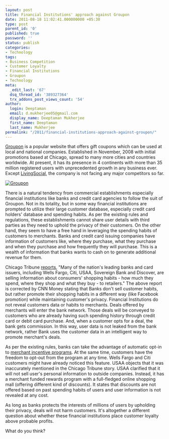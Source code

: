 ```yaml
---
layout: post
title: Financial Institutions' approach against Groupon
date: 2011-08-18 11:02:41.000000000 +05:30
type: post
parent_id: '0'
published: true
password: ''
status: publish
categories:
- Technology
tags:
- Business Competition
- Customer Loyalty
- Financial Institutions
- Groupon
- Technology
meta:
  _edit_last: '67'
  dsq_thread_id: '389327364'
  trx_addons_post_views_count: '54'
author:
  login: Deeptaman
  email: d.mukherjee05@gmail.com
  display_name: Deeptaman Mukherjee
  first_name: Deeptaman
  last_name: Mukherjee
permalink: "/2011/financial-institutions-approach-against-groupon/"
---
```

<p><a href="http://www.groupon.com/">Groupon</a> is a popular website that offers gift coupons which can be used at local and national companies. Established in November, 2008 with initial promotions based at Chicago, spread to many more cities and countries worldwide. At present, it has its presence in 4 continents with more than 35 million registered users with unprecedented growth in any business ever. Except <a href="http://livingsocial.com/">LivingSocial</a>, the company is not facing any major competitors so far.</p>

<p><a href="http://www.groupon.com/"><img src="/static/2011/08/groupon-logo.jpg" alt="Groupon" class="alignright" /></a></p>
<p>There is a natural tendency from commercial establishments especially financial institutions like banks and credit card agencies to follow the suit of Groupon. Not in its totality, but in some way financial institutions are prompted to utilize their large customer database, especially credit card holders' database and spending habits. As per the existing rules and regulations, these establishments cannot share user details with third parties as they need to uphold the privacy of their customers. On the other hand, they seem to have a free hand in leveraging the spending habits of customers to merchants. Banks and credit card issuing companies have information of customers like, where they purchase, what they purchase and when they purchase and how frequently they will purchase. This is a wealth of information that banks wants to cash on to generate additional revenue for them. </p>
<p>Chicago Tribune <a href="http://article.wn.com/view/2011/07/06/Banks_billiondollar_idea_Sell_your_shopping_data_b/">reports</a>, "Many of the nation's leading banks and card issuers, including Wells Fargo, Citi, USAA, Sovereign Bank and Discover, are selling information about consumers' shopping habits - how much they spend, where they shop and what they buy - to retailers." The above report is corrected by CNN Money stating that Banks don't sell customer habits, but rather promote their shopping habits in a different way (like Facebook promotion) while maintaining customer's privacy. Financial Institutions do not reveal customers data or habits to merchants. Deals offered by merchants will enter the bank network. Those deals will be conveyed to customers who are already having such spending history through credit card or debit card purchase. And, when a customer opts for a deal, the bank gets commission. In this way, user data is not leaked from the bank network, rather Bank uses the customer data in an intelligent way to promote merchant's deals. </p>
<p>As per the existing rules, banks can take the advantage of automatic opt-in to <a href="http://en.wikipedia.org/wiki/Incentive_program">merchant incentive programs</a>. At the same time, customers have the freedom to opt-out from the program at any time. Wells Fargo and Citi customers might have already noticed this feature. USAA objects that it was inaccurately mentioned in the Chicago Tribune story. USAA clarified that it will not sell user's personal information to outside companies. Instead, it has a merchant funded rewards program with a full-fledged online shopping mall (offering different kind of discounts). It states that discounts are not offered based on past spending habits of users and user information is not revealed at any cost. </p>
<p>As long as banks protects the interests of millions of users by upholding their privacy, deals will not harm customers. It's altogether a different question about whether these financial institutions place customer loyalty above probable profits.</p>
<p>What do you think?</p>
